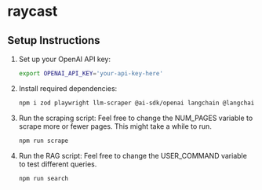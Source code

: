 # raycast


## Setup Instructions

1. Set up your OpenAI API key:
   ```bash
   export OPENAI_API_KEY='your-api-key-here'
   ```

2. Install required dependencies:
   ```bash
   npm i zod playwright llm-scraper @ai-sdk/openai langchain @langchain/community @langchain/langgraph
   ```

3. Run the scraping script:
   Feel free to change the NUM_PAGES variable to scrape more or fewer pages.
   This might take a while to run.
   ```bash
   npm run scrape
   ```

4. Run the RAG script:
   Feel free to change the USER_COMMAND variable to test different queries.
      ```bash
   npm run search
   ```

